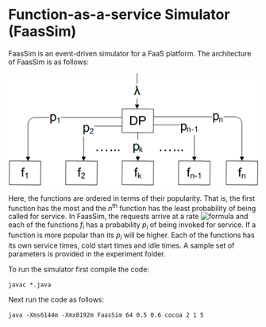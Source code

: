 # Function-as-a-service Simulator (FaasSim)

FaasSim is an event-driven simulator for a FaaS platform. The architecture of FaasSim is as follows:

![](./images/architecture.png)

Here, the functions are ordered in terms of their popularity. That is, the first function has the most and the *n*<sup>th</sup> function has the least probability of being called for service. In FaasSim, the requests arrive at a rate ![formula](https://render.githubusercontent.com/render/math?math=\lambda) and each of the functions *f<sub>i</sub>* has a probability *p<sub>i</sub>* of being invoked for service. If a function is more popular than its *p<sub>i</sub>* will be higher. Each of the functions has its own service times, cold start times and idle times. A sample set of parameters is provided in the experiment folder.

To run the simulator first compile the code:

    javac *.java

Next run the code as follows:

    java -Xms6144m -Xmx8192m FaasSim 64 0.5 0.6 cocoa 2 1 5
